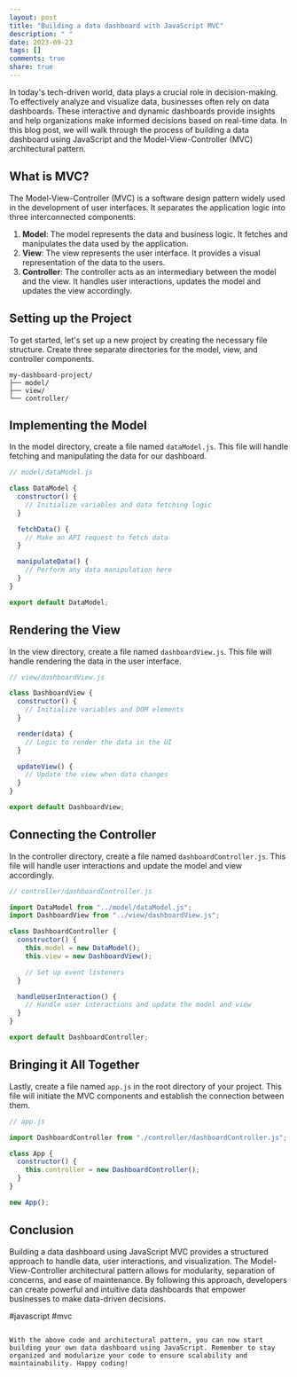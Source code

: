 ```yaml
---
layout: post
title: "Building a data dashboard with JavaScript MVC"
description: " "
date: 2023-09-23
tags: []
comments: true
share: true
---
```


In today's tech-driven world, data plays a crucial role in decision-making. To effectively analyze and visualize data, businesses often rely on data dashboards. These interactive and dynamic dashboards provide insights and help organizations make informed decisions based on real-time data. In this blog post, we will walk through the process of building a data dashboard using JavaScript and the Model-View-Controller (MVC) architectural pattern.

## What is MVC?

The Model-View-Controller (MVC) is a software design pattern widely used in the development of user interfaces. It separates the application logic into three interconnected components:

1. **Model**: The model represents the data and business logic. It fetches and manipulates the data used by the application.
2. **View**: The view represents the user interface. It provides a visual representation of the data to the users.
3. **Controller**: The controller acts as an intermediary between the model and the view. It handles user interactions, updates the model and updates the view accordingly.

## Setting up the Project

To get started, let's set up a new project by creating the necessary file structure. Create three separate directories for the model, view, and controller components.

```
my-dashboard-project/
├── model/
├── view/
└── controller/
```

## Implementing the Model

In the model directory, create a file named `dataModel.js`. This file will handle fetching and manipulating the data for our dashboard.

```javascript
// model/dataModel.js

class DataModel {
  constructor() {
    // Initialize variables and data fetching logic
  }

  fetchData() {
    // Make an API request to fetch data
  }

  manipulateData() {
    // Perform any data manipulation here
  }
}

export default DataModel;
```

## Rendering the View

In the view directory, create a file named `dashboardView.js`. This file will handle rendering the data in the user interface.

```javascript
// view/dashboardView.js

class DashboardView {
  constructor() {
    // Initialize variables and DOM elements
  }

  render(data) {
    // Logic to render the data in the UI
  }

  updateView() {
    // Update the view when data changes
  }
}

export default DashboardView;
```

## Connecting the Controller

In the controller directory, create a file named `dashboardController.js`. This file will handle user interactions and update the model and view accordingly.

```javascript
// controller/dashboardController.js

import DataModel from "../model/dataModel.js";
import DashboardView from "../view/dashboardView.js";

class DashboardController {
  constructor() {
    this.model = new DataModel();
    this.view = new DashboardView();

    // Set up event listeners
  }

  handleUserInteraction() {
    // Handle user interactions and update the model and view
  }
}

export default DashboardController;
```

## Bringing it All Together

Lastly, create a file named `app.js` in the root directory of your project. This file will initiate the MVC components and establish the connection between them.

```javascript
// app.js

import DashboardController from "./controller/dashboardController.js";

class App {
  constructor() {
    this.controller = new DashboardController();
  }
}

new App();
```

## Conclusion

Building a data dashboard using JavaScript MVC provides a structured approach to handle data, user interactions, and visualization. The Model-View-Controller architectural pattern allows for modularity, separation of concerns, and ease of maintenance. By following this approach, developers can create powerful and intuitive data dashboards that empower businesses to make data-driven decisions.

#javascript #mvc
```

With the above code and architectural pattern, you can now start building your own data dashboard using JavaScript. Remember to stay organized and modularize your code to ensure scalability and maintainability. Happy coding!